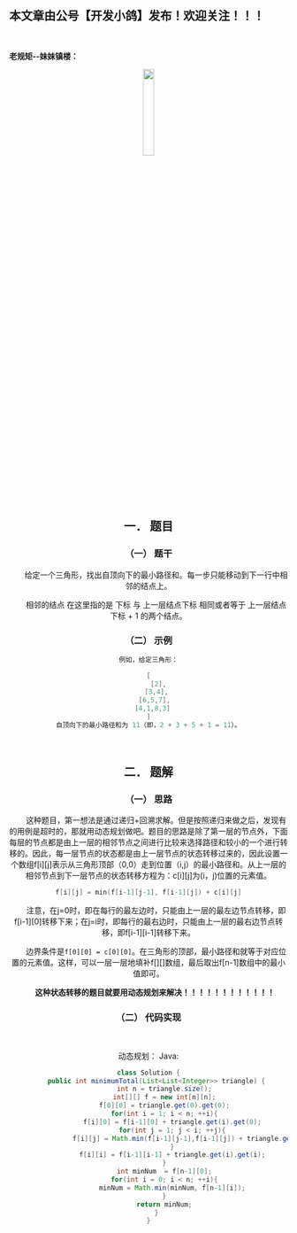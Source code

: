 ﻿## 本文章由公号【开发小鸽】发布！欢迎关注！！！
<br>

**老规矩--妹妹镇楼：**
<center>
<img src="https://img-blog.csdnimg.cn/20200721223424816.JPG"   width="20%">

## 一．	题目
### （一）	题干

 &nbsp;  &nbsp;  &nbsp;  &nbsp;给定一个三角形，找出自顶向下的最小路径和。每一步只能移动到下一行中相邻的结点上。

 &nbsp;  &nbsp;  &nbsp;  &nbsp;相邻的结点 在这里指的是 下标 与 上一层结点下标 相同或者等于 上一层结点下标 + 1 的两个结点。
<br>


### （二）	示例

```cpp
例如，给定三角形：

[
     [2],
    [3,4],
   [6,5,7],
  [4,1,8,3]
]
自顶向下的最小路径和为 11（即，2 + 3 + 5 + 1 = 11）。
```

<br>



## 二．	题解
### （一）	思路
 &nbsp;  &nbsp;  &nbsp;  &nbsp;这种题目，第一想法是通过递归+回溯求解。但是按照递归来做之后，发现有的用例是超时的，那就用动态规划做吧。题目的思路是除了第一层的节点外，下面每层的节点都是由上一层的相邻节点之间进行比较来选择路径和较小的一个进行转移的。因此，每一层节点的状态都是由上一层节点的状态转移过来的，因此设置一个数组f[i][j]表示从三角形顶部（0,0）走到位置（i,j）的最小路径和。从上一层的相邻节点到下一层节点的状态转移方程为：c[i][j]为(i，j)位置的元素值。

```cpp
f[i][j] = min(f[i-1][j-1], f[i-1][j]) + c[i][j]
```

 &nbsp;  &nbsp;  &nbsp;  &nbsp;注意，在j=0时，即在每行的最左边时，只能由上一层的最左边节点转移，即f[i-1][0]转移下来；在j=i时，即每行的最右边时，只能由上一层的最右边节点转移，即f[i-1][i-1]转移下来。

 &nbsp;  &nbsp;  &nbsp;  &nbsp;边界条件是`f[0][0] = c[0][0]`。在三角形的顶部，最小路径和就等于对应位置的元素值。这样，可以一层一层地填补f[][]数组，最后取出f[n-1]数组中的最小值即可。


 **&nbsp;  &nbsp;  &nbsp;  &nbsp;这种状态转移的题目就要用动态规划来解决！！！！！！！！！！！！**
<br>



### （二）	代码实现
<br>



动态规划：
Java:

```java
class Solution {
    public int minimumTotal(List<List<Integer>> triangle) {
        int n = triangle.size();
        int[][] f = new int[n][n];
        f[0][0] = triangle.get(0).get(0);
        for(int i = 1; i < n; ++i){
            f[i][0] = f[i-1][0] + triangle.get(i).get(0);
            for(int j = 1; j < i; ++j){
                f[i][j] = Math.min(f[i-1][j-1],f[i-1][j]) + triangle.get(i).get(j);
            }
            f[i][i] = f[i-1][i-1] + triangle.get(i).get(i);
        }
        int minNum  = f[n-1][0];
        for(int i = 0; i < n; ++i){
            minNum = Math.min(minNum, f[n-1][i]);
        }
        return minNum;
    }
}
```



